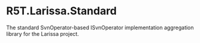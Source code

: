 # R5T.Larissa.Standard
The standard SvnOperator-based ISvnOperator implementation aggregation library for the Larissa project.
